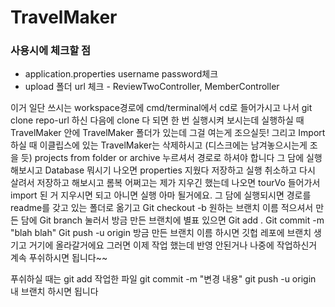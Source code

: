 # TravelMaker

<h3>사용시에 체크할 점</h3>
<ul>
  <li>application.properties username password체크</li>
  <li>upload 폴더 url 체크 - ReviewTwoController, MemberController</li>
</ul>

이거 일단 쓰시는 workspace경로에 cmd/terminal에서 cd로 들어가시고 나서 
git clone repo-url 
하신 다음에 clone 다 되면 한 번 실행시켜 보시는데 실행하실 때 TravelMaker 안에 TravelMaker 폴더가 있는데 그걸 여는게 조으실듯!
그리고 Import 하실 때 이클립스에 있는 TravelMaker는 삭제하시고 (디스크에는 남겨놓으시는게 조을 듯) projects from folder or archive 누르셔서 경로로 하셔야 합니다
그 담에 실행 해보시고 Database 뭐시기 나오면 properties 지웠다 저장하고 실행 취소하고 다시 살려서 저장하고 해보시고 롬복 어쩌고는 제가 지우긴 했는데 나오면 tourVo 들어가서 import 된 거 지우시면 되고 아니면 실행 아마 될거에요. 그 담에 실행되시면 
경로를 readme를 갖고 있는 폴더로 옮기고
Git checkout -b 원하는 브랜치 이름
적으셔서 만든 담에
Git branch
눌러서 방금 만든 브랜치에 별표 있으면
Git add .
Git commit -m "blah blah"
Git push -u origin 방금 만든 브랜치 이름
하시면 깃헙 레포에 브랜치 생기고 거기에 올라갈거에요 
그러면 이제 작업 했는데 반영 안된거나 나중에 작업하신거 계속 푸쉬하시면 됩니다~~

푸쉬하실 때는
git add 작업한 파일
git commit -m "변경 내용"
git push -u origin 내 브랜치
하시면 됩니다
